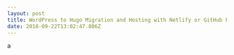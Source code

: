 ```yaml
---
layout: post
title: WordPress to Hugo Migration and Hosting with Netlify or GitHub Pages
date: 2018-09-22T13:02:47.806Z
---
```

a
